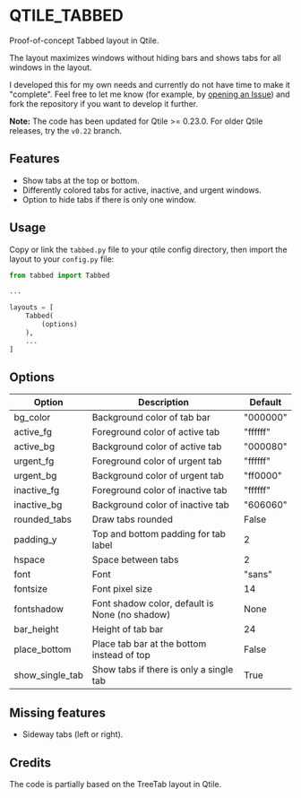 QTILE_TABBED
============

Proof-of-concept Tabbed layout in Qtile.

The layout maximizes windows without hiding bars and shows tabs for all windows
in the layout.

I developed this for my own needs and currently do not have time to make it
"complete". Feel free to let me know (for example, by [opening an Issue]) and
fork the repository if you want to develop it further.

**Note:** The code has been updated for Qtile >= 0.23.0.
For older Qtile releases, try the `v0.22` branch.

[opening an Issue]: https://github.com/hanschen/qtile_tabbed/issues


Features
--------

- Show tabs at the top or bottom.
- Differently colored tabs for active, inactive, and urgent windows.
- Option to hide tabs if there is only one window.


Usage
-----

Copy or link the `tabbed.py` file to your qtile config directory, then import
the layout to your `config.py` file:

```python
from tabbed import Tabbed

...

layouts = [
    Tabbed(
        (options)
    ),
    ...
]

```


Options
-------

| Option            | Description                                       | Default   |
| ----------------- | ------------------------------------------------- | --------- |
| bg_color          | Background color of tab bar                       | "000000"  |
| active_fg         | Foreground color of active tab                    | "ffffff"  |
| active_bg         | Background color of active tab                    | "000080"  |
| urgent_fg         | Foreground color of urgent tab                    | "ffffff"  |
| urgent_bg         | Background color of urgent tab                    | "ff0000"  |
| inactive_fg       | Foreground color of inactive tab                  | "ffffff"  |
| inactive_bg       | Background color of inactive tab                  | "606060"  |
| rounded_tabs      | Draw tabs rounded                                 | False     |
| padding_y         | Top and bottom padding for tab label              | 2         |
| hspace            | Space between tabs                                | 2         |
| font              | Font                                              | "sans"    |
| fontsize          | Font pixel size                                   | 14        |
| fontshadow        | Font shadow color, default is None (no shadow)    | None      |
| bar_height        | Height of tab bar                                 | 24        |
| place_bottom      | Place tab bar at the bottom instead of top        | False     |
| show_single_tab   | Show tabs if there is only a single tab           | True      |


Missing features
----------------

- Sideway tabs (left or right).


Credits
-------

The code is partially based on the TreeTab layout in Qtile.
